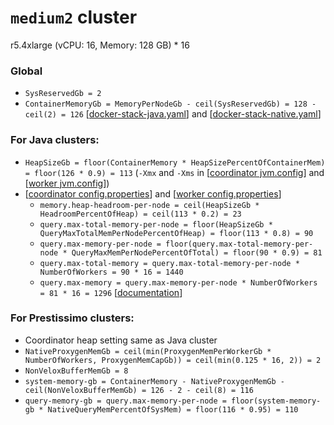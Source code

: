 # `medium2` cluster
r5.4xlarge (vCPU: 16, Memory: 128 GB) * 16

### Global
* `SysReservedGb = 2`
* `ContainerMemoryGb = MemoryPerNodeGb - ceil(SysReservedGb) = 128 - ceil(2) = 126` [[docker-stack-java.yaml](docker-stack-java.yaml)] and [[docker-stack-native.yaml](docker-stack-native.yaml)]
### For Java clusters:
* `HeapSizeGb = floor(ContainerMemory * HeapSizePercentOfContainerMem) = floor(126 * 0.9) = 113` (`-Xmx` and `-Xms` in [[coordinator jvm.config](coordinator/jvm.config)] and [[worker jvm.config](workers/jvm.config)])
* [[coordinator config.properties](coordinator/config.properties)] and [[worker config.properties](worker/config.properties)]
  * `memory.heap-headroom-per-node = ceil(HeapSizeGb * HeadroomPercentOfHeap) = ceil(113 * 0.2) = 23`
  * `query.max-total-memory-per-node = floor(HeapSizeGb * QueryMaxTotalMemPerNodePercentOfHeap) = floor(113 * 0.8) = 90`
  * `query.max-memory-per-node = floor(query.max-total-memory-per-node * QueryMaxMemPerNodePercentOfTotal) = floor(90 * 0.9) = 81`
  * `query.max-total-memory = query.max-total-memory-per-node * NumberOfWorkers = 90 * 16 = 1440`
  * `query.max-memory = query.max-memory-per-node * NumberOfWorkers = 81 * 16 = 1296` [[documentation](https://prestodb.io/docs/current/admin/properties.html#memory-management-properties)]
### For Prestissimo clusters:
* Coordinator heap setting same as Java cluster
* `NativeProxygenMemGb = ceil(min(ProxygenMemPerWorkerGb * NumberOfWorkers, ProxygenMemCapGb)) = ceil(min(0.125 * 16, 2)) = 2`
* `NonVeloxBufferMemGb = 8`
* `system-memory-gb = ContainerMemory - NativeProxygenMemGb - ceil(NonVeloxBufferMemGb) = 126 - 2 - ceil(8) = 116`
* `query-memory-gb = query.max-memory-per-node = floor(system-memory-gb * NativeQueryMemPercentOfSysMem) = floor(116 * 0.95) = 110`

